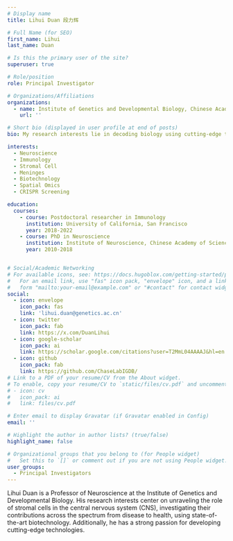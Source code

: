 ```yaml
---
# Display name
title: Lihui Duan 段力辉

# Full Name (for SEO)
first_name: Lihui
last_name: Duan

# Is this the primary user of the site?
superuser: true

# Role/position
role: Principal Investigator

# Organizations/Affiliations
organizations:
  - name: Institute of Genetics and Developmental Biology, Chinese Academy of Sciences 
    url: ''

# Short bio (displayed in user profile at end of posts)
bio: My research interests lie in decoding biology using cutting-edge technologies.

interests:
  - Neuroscience
  - Immunology
  - Stromal Cell
  - Meninges
  - Biotechnology
  - Spatial Omics
  - CRISPR Screening

education:
  courses:
    - course: Postdoctoral researcher in Immunology
      institution: University of California, San Francisco
      year: 2018-2022
    - course: PhD in Neuroscience 
      institution: Institute of Neuroscience, Chinese Academy of Sciences
      year: 2010-2018


# Social/Academic Networking
# For available icons, see: https://docs.hugoblox.com/getting-started/page-builder/#icons
#   For an email link, use "fas" icon pack, "envelope" icon, and a link in the
#   form "mailto:your-email@example.com" or "#contact" for contact widget.
social:
  - icon: envelope
    icon_pack: fas
    link: 'lihui.duan@genetics.ac.cn'
  - icon: twitter
    icon_pack: fab
    link: https://x.com/DuanLihui
  - icon: google-scholar
    icon_pack: ai
    link: https://scholar.google.com/citations?user=T2MmL04AAAAJ&hl=en
  - icon: github
    icon_pack: fab
    link: https://github.com/ChaseLabIGDB/
# Link to a PDF of your resume/CV from the About widget.
# To enable, copy your resume/CV to `static/files/cv.pdf` and uncomment the lines below.
# - icon: cv
#   icon_pack: ai
#   link: files/cv.pdf

# Enter email to display Gravatar (if Gravatar enabled in Config)
email: ''

# Highlight the author in author lists? (true/false)
highlight_name: false

# Organizational groups that you belong to (for People widget)
#   Set this to `[]` or comment out if you are not using People widget.
user_groups:
  - Principal Investigators
---
```


Lihui Duan is a Professor of Neuroscience at the Institute of Genetics and Developmental Biology. His research interests center on unraveling the role of stromal cells in the central nervous system (CNS), investigating their contributions across the spectrum from disease to health, using state-of-the-art biotechnology. Additionally, he has a strong passion for developing cutting-edge technologies.


